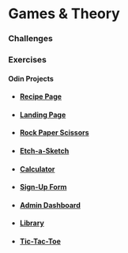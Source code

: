 # Games & Theory

### Challenges

### Exercises

#### Odin Projects

- #### [Recipe Page](https://scoodivity.github.io/games-and-theory/exercises/odin/foundations/projects/recipes/)
- #### [Landing Page](https://scoodivity.github.io/games-and-theory/exercises/odin/foundations/projects/landing-page/)
- #### [Rock Paper Scissors](https://scoodivity.github.io/games-and-theory/exercises/odin/foundations/projects/rock-paper-scissors/)
- #### [Etch-a-Sketch](https://scoodivity.github.io/games-and-theory/exercises/odin/foundations/projects/etch-a-sketch/)
- #### [Calculator](https://scoodivity.github.io/games-and-theory/exercises/odin/foundations/projects/calculator/)

- #### [Sign-Up Form](https://scoodivity.github.io/games-and-theory/exercises/odin/full-stack-javascript/01-intermediate-html-css/projects/sign-up-form/)
- #### [Admin Dashboard](https://scoodivity.github.io/games-and-theory/exercises/odin/full-stack-javascript/01-intermediate-html-css/projects/admin-dashboard/)

- #### [Library](https://scoodivity.github.io/games-and-theory/exercises/odin/full-stack-javascript/02-javascript/projects/library/)

- #### [Tic-Tac-Toe](https://scoodivity.github.io/games-and-theory/exercises/odin/full-stack-javascript/02-javascript/projects/tic-tac-toe/)
